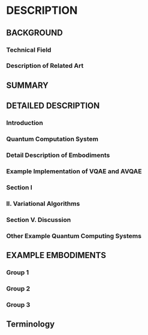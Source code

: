 # DESCRIPTION

## BACKGROUND

### Technical Field

### Description of Related Art

## SUMMARY

## DETAILED DESCRIPTION

### Introduction

### Quantum Computation System

### Detail Description of Embodiments

### Example Implementation of VQAE and AVQAE

### Section I

### II. Variational Algorithms

### Section V. Discussion

### Other Example Quantum Computing Systems

## EXAMPLE EMBODIMENTS

### Group 1

### Group 2

### Group 3

## Terminology

